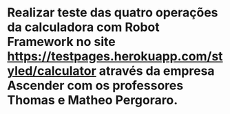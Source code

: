 # Realizar teste das quatro operações da calculadora com Robot Framework no site https://testpages.herokuapp.com/styled/calculator através da empresa Ascender com os professores Thomas e Matheo Pergoraro. 
 
